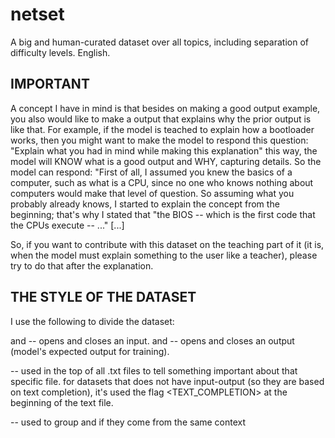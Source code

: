 # netset
A big and human-curated dataset over all topics, including separation of difficulty levels. English.

## IMPORTANT
A concept I have in mind is that besides on making a good output example, you also would like to make a output that explains why the prior output is like that.
For example, if the model is teached to explain how a bootloader works, then you might want to make the model to respond this question:
"Explain what you had in mind while making this explanation"
this way, the model will KNOW what is a good output and WHY, capturing details. 
So the model can respond:
"First of all, I assumed you knew the basics of a computer, such as what is a CPU, since no one who knows nothing about computers would make that level of question.
So assuming what you probably already knows, I started to explain the concept from the beginning; that's why I stated that "the BIOS -- which is the first
code that the CPUs execute -- ..." [...]

So, if you want to contribute with this dataset on the teaching part of it (it is, when the model must explain something to the user like a teacher), please try to do that after
the explanation.

## THE STYLE OF THE DATASET

I use the following to divide the dataset:
<!input!> and </!input!> -- opens and closes an input.
<!output!> and </!output!> -- opens and closes an output (model's expected output for training).
<comment> -- used in the top of all .txt files to tell something important about that specific file.
for datasets that does not have input-output (so they are based on text completion), it's used the flag <TEXT_COMPLETION> at the beginning of the text file.
<!conversation!> -- used to group <!input!> and <!output!> if they come from the same context
